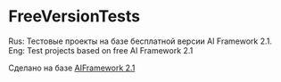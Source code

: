 # FreeVersionTests
Rus: Тестовые проекты на базе бесплатной версии AI Framework 2.1. Eng:  Test projects based on free AI Framework 2.1

Сделано на базе [AIFramework 2.1](https://github.com/AIFramework/AI_Free)
